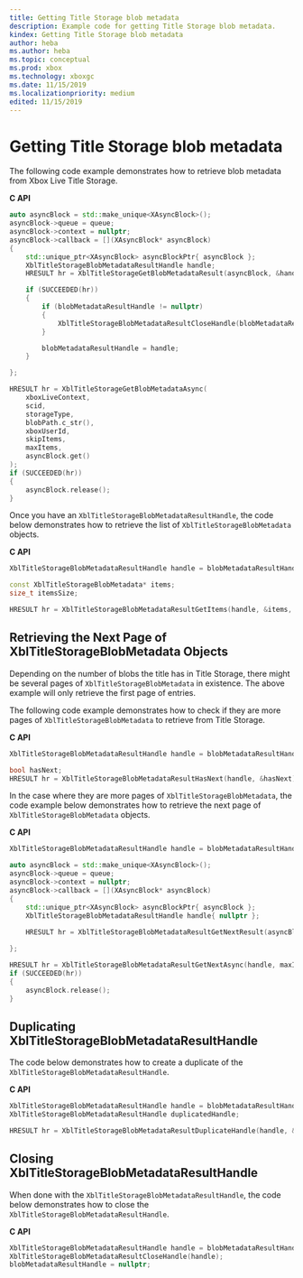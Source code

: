 ```yaml
---
title: Getting Title Storage blob metadata
description: Example code for getting Title Storage blob metadata.
kindex: Getting Title Storage blob metadata
author: heba
ms.author: heba
ms.topic: conceptual
ms.prod: xbox
ms.technology: xboxgc
ms.date: 11/15/2019
ms.localizationpriority: medium
edited: 11/15/2019
---
```


# Getting Title Storage blob metadata

The following code example demonstrates how to retrieve blob metadata from Xbox Live Title Storage.

**C API**
<!-- XblTitleStorageGetBlobMetadataAsync_C.md -->
```cpp
auto asyncBlock = std::make_unique<XAsyncBlock>();
asyncBlock->queue = queue;
asyncBlock->context = nullptr;
asyncBlock->callback = [](XAsyncBlock* asyncBlock)
{
    std::unique_ptr<XAsyncBlock> asyncBlockPtr{ asyncBlock };
    XblTitleStorageBlobMetadataResultHandle handle;
    HRESULT hr = XblTitleStorageGetBlobMetadataResult(asyncBlock, &handle);

    if (SUCCEEDED(hr))
    {
        if (blobMetadataResultHandle != nullptr)
        {
            XblTitleStorageBlobMetadataResultCloseHandle(blobMetadataResultHandle);
        }

        blobMetadataResultHandle = handle;
    }

};

HRESULT hr = XblTitleStorageGetBlobMetadataAsync(
    xboxLiveContext,
    scid,
    storageType,
    blobPath.c_str(),
    xboxUserId,
    skipItems,
    maxItems,
    asyncBlock.get()
);
if (SUCCEEDED(hr))
{
    asyncBlock.release();
}
```

<!-- In .Chm only:
**Reference**
* [XAsyncBlock](xasyncblock.md)
* [XblTitleStorageBlobMetadataResultCloseHandle](xbltitlestorageblobmetadataresultclosehandle.md)
-->
<!-- * [XblTitleStorageBlobMetadataResultHandle](xbltitlestorageblobmetadataresulthandle.md) -->
<!-- In .Chm only:
* [XblTitleStorageGetBlobMetadataAsync](xbltitlestoragegetblobmetadataasync.md)
* [XblTitleStorageGetBlobMetadataResult](xbltitlestoragegetblobmetadataresult.md)
-->


Once you have an `XblTitleStorageBlobMetadataResultHandle`, the code below demonstrates how to retrieve the list of `XblTitleStorageBlobMetadata` objects.

**C API**
<!-- XblTitleStorageBlobMetadataResultGetItems_C.md -->
```cpp
XblTitleStorageBlobMetadataResultHandle handle = blobMetadataResultHandle;

const XblTitleStorageBlobMetadata* items;
size_t itemsSize;

HRESULT hr = XblTitleStorageBlobMetadataResultGetItems(handle, &items, &itemsSize);
```

<!-- In .Chm only:
**Reference**
* [XblTitleStorageBlobMetadata](xbltitlestorageblobmetadata.md)
* [XblTitleStorageBlobMetadataResultGetItems](xbltitlestorageblobmetadataresultgetitems.md)
-->

<!-- * [XblTitleStorageBlobMetadataResultHandle](xbltitlestorageblobmetadataresulthandle.md) -->


## Retrieving the Next Page of XblTitleStorageBlobMetadata Objects

Depending on the number of blobs the title has in Title Storage, there might be several pages of `XblTitleStorageBlobMetadata` in existence. The above example will only retrieve the first page of entries.

The following code example demonstrates how to check if they are more pages of `XblTitleStorageBlobMetadata` to retrieve from Title Storage.

**C API**
<!-- XblTitleStorageBlobMetadataResultHasNext_C.md -->
```cpp
XblTitleStorageBlobMetadataResultHandle handle = blobMetadataResultHandle;

bool hasNext;
HRESULT hr = XblTitleStorageBlobMetadataResultHasNext(handle, &hasNext);
```
<!-- In .Chm only:
**Reference**
-->
<!-- * [XblTitleStorageBlobMetadataResultHandle](xbltitlestorageblobmetadataresulthandle.md) -->
<!-- In .Chm only:
* [XblTitleStorageBlobMetadataResultHasNext](xbltitlestorageblobmetadataresulthasnext.md)
-->

In the case where they are more pages of `XblTitleStorageBlobMetadata`, the code example below demonstrates how to retrieve the next page of `XblTitleStorageBlobMetadata` objects.

**C API**
<!-- XblTitleStorageBlobMetadataResultGetNextAsync_C.md -->
```cpp
XblTitleStorageBlobMetadataResultHandle handle = blobMetadataResultHandle;

auto asyncBlock = std::make_unique<XAsyncBlock>();
asyncBlock->queue = queue;
asyncBlock->context = nullptr;
asyncBlock->callback = [](XAsyncBlock* asyncBlock)
{
    std::unique_ptr<XAsyncBlock> asyncBlockPtr{ asyncBlock };
    XblTitleStorageBlobMetadataResultHandle handle{ nullptr };
    
    HRESULT hr = XblTitleStorageBlobMetadataResultGetNextResult(asyncBlock, &handle);

};

HRESULT hr = XblTitleStorageBlobMetadataResultGetNextAsync(handle, maxItems, asyncBlock.get());
if (SUCCEEDED(hr))
{
    asyncBlock.release();
}
```

<!-- In .Chm only:
**Reference**
* [XAsyncBlock](xasyncblock.md)
* [XblTitleStorageBlobMetadataResultGetNextAsync](xbltitlestorageblobmetadataresultgetnextasync.md)
* [XblTitleStorageBlobMetadataResultGetNextResult](xbltitlestorageblobmetadataresultgetnextresult.md)
-->
<!-- * [XblTitleStorageBlobMetadataResultHandle](xbltitlestorageblobmetadataresulthandle.md) -->


## Duplicating XblTitleStorageBlobMetadataResultHandle

The code below demonstrates how to create a duplicate of the `XblTitleStorageBlobMetadataResultHandle`.

**C API**
<!-- XblTitleStorageBlobMetadataResultDuplicateHandle_C.md -->
```cpp
XblTitleStorageBlobMetadataResultHandle handle = blobMetadataResultHandle;
XblTitleStorageBlobMetadataResultHandle duplicatedHandle;

HRESULT hr = XblTitleStorageBlobMetadataResultDuplicateHandle(handle, &duplicatedHandle);
```

<!-- In .Chm only:
**Reference**
* [XblTitleStorageBlobMetadataResultDuplicateHandle](xbltitlestorageblobmetadataresultduplicatehandle.md)
-->
<!-- * [XblTitleStorageBlobMetadataResultHandle](xbltitlestorageblobmetadataresulthandle.md) -->


## Closing XblTitleStorageBlobMetadataResultHandle

When done with the `XblTitleStorageBlobMetadataResultHandle`, the code below demonstrates how to close the `XblTitleStorageBlobMetadataResultHandle`.

**C API**
<!-- XblTitleStorageBlobMetadataResultCloseHandle_C.md -->
```cpp
XblTitleStorageBlobMetadataResultHandle handle = blobMetadataResultHandle;
XblTitleStorageBlobMetadataResultCloseHandle(handle);
blobMetadataResultHandle = nullptr;
```

<!-- In .Chm only:
**Reference**
* [XblTitleStorageBlobMetadataResultCloseHandle](xbltitlestorageblobmetadataresultclosehandle.md)
-->
<!-- * [XblTitleStorageBlobMetadataResultHandle](xbltitlestorageblobmetadataresulthandle.md) -->
